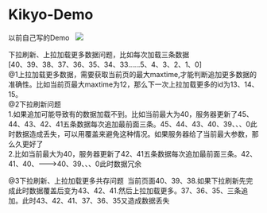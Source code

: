 # Kikyo-Demo
以前自己写的Demo  
![](/2016-12-28%2021.57.39.gif)  

下拉刷新、上拉加载更多数据问题，比如每次加载三条数据  
[40、39、38、37、36、35、34、33......5、4、3、2、1、0]  
@1上拉加载更多数据，需要获取当前页的最大maxtime,才能判断追加更多数据的准确性。比如当前页最大maxtime为12，那么下一次上拉加载更多的id为13、14、15。  
@2下拉刷新问题  
1.如果追加可能导致有的数据加载不到。比如当前最大为40，服务器更新了45、44、43、42、41五条数据每次追加最前面三条。45、44、43、40、39、、、0此时数据造成丢失，可以用覆盖来避免这种情况。如果服务器给了当前最大参数，那么久更好了  
2.比如当前最大为40，服务器更新了42、41五条数据每次追加最前面三条。42、41、40、--->40、39、、、0此时数据冗余  

@3下拉刷新、上拉加载更多共存问题  当前页面40、39、38.如果下拉刷新先完成此时数据覆盖后变为43、42、41.然后上拉加载更多。37、36、35、三条追加。此时43、42、41、37、36、35又造成数据丢失  
